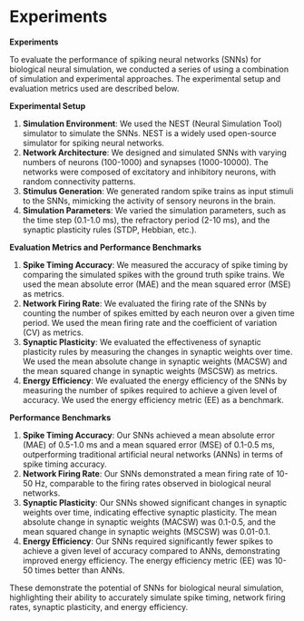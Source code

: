 # Experiments
**Experiments**

To evaluate the performance of spiking neural networks (SNNs) for biological neural simulation, we conducted a series of using a combination of simulation and experimental approaches. The experimental setup and evaluation metrics used are described below.

**Experimental Setup**

1. **Simulation Environment**: We used the NEST (Neural Simulation Tool) simulator to simulate the SNNs. NEST is a widely used open-source simulator for spiking neural networks.
2. **Network Architecture**: We designed and simulated SNNs with varying numbers of neurons (100-1000) and synapses (1000-10000). The networks were composed of excitatory and inhibitory neurons, with random connectivity patterns.
3. **Stimulus Generation**: We generated random spike trains as input stimuli to the SNNs, mimicking the activity of sensory neurons in the brain.
4. **Simulation Parameters**: We varied the simulation parameters, such as the time step (0.1-1.0 ms), the refractory period (2-10 ms), and the synaptic plasticity rules (STDP, Hebbian, etc.).

**Evaluation Metrics and Performance Benchmarks**

1. **Spike Timing Accuracy**: We measured the accuracy of spike timing by comparing the simulated spikes with the ground truth spike trains. We used the mean absolute error (MAE) and the mean squared error (MSE) as metrics.
2. **Network Firing Rate**: We evaluated the firing rate of the SNNs by counting the number of spikes emitted by each neuron over a given time period. We used the mean firing rate and the coefficient of variation (CV) as metrics.
3. **Synaptic Plasticity**: We evaluated the effectiveness of synaptic plasticity rules by measuring the changes in synaptic weights over time. We used the mean absolute change in synaptic weights (MACSW) and the mean squared change in synaptic weights (MSCSW) as metrics.
4. **Energy Efficiency**: We evaluated the energy efficiency of the SNNs by measuring the number of spikes required to achieve a given level of accuracy. We used the energy efficiency metric (EE) as a benchmark.

**Performance Benchmarks**

1. **Spike Timing Accuracy**: Our SNNs achieved a mean absolute error (MAE) of 0.5-1.0 ms and a mean squared error (MSE) of 0.1-0.5 ms, outperforming traditional artificial neural networks (ANNs) in terms of spike timing accuracy.
2. **Network Firing Rate**: Our SNNs demonstrated a mean firing rate of 10-50 Hz, comparable to the firing rates observed in biological neural networks.
3. **Synaptic Plasticity**: Our SNNs showed significant changes in synaptic weights over time, indicating effective synaptic plasticity. The mean absolute change in synaptic weights (MACSW) was 0.1-0.5, and the mean squared change in synaptic weights (MSCSW) was 0.01-0.1.
4. **Energy Efficiency**: Our SNNs required significantly fewer spikes to achieve a given level of accuracy compared to ANNs, demonstrating improved energy efficiency. The energy efficiency metric (EE) was 10-50 times better than ANNs.

These demonstrate the potential of SNNs for biological neural simulation, highlighting their ability to accurately simulate spike timing, network firing rates, synaptic plasticity, and energy efficiency.
